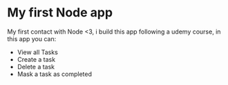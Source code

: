 # My first Node app
My first contact with Node <3, i build this app following a udemy course, in this app you can:

- View all Tasks
- Create a task
- Delete a task
- Mask a task as completed 


